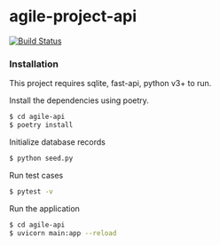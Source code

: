 # agile-project-api
[![Build Status](https://travis-ci.org/joemccann/dillinger.svg?branch=master)](https://travis-ci.org/joemccann/dillinger)
### Installation

This project requires sqlite, fast-api, python v3+ to run.

Install the dependencies using poetry.
```sh
$ cd agile-api
$ poetry install
```
Initialize database records 
```sh
$ python seed.py
```

Run test cases 
```sh
$ pytest -v
```

Run the application 
```sh
$ cd agile-api
$ uvicorn main:app --reload
```
